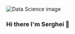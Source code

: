 ![Data Science image](https://media.licdn.com/dms/image/C5612AQEt-lIKIQTiPA/article-cover_image-shrink_600_2000/0/1520176259111?e=1716422400&v=beta&t=MgRmEKQ3oxI_HrussmprVv--DcR9pQuFVyOV8CcGBWk)
### Hi there I'm Serghei 👋

<!--
**UrSerghei/UrSerghei** is a ✨ _special_ ✨ repository because its `README.md` (this file) appears on your GitHub profile.

Here are some ideas to get you started:

- 🔭 I’m currently working on ...
- 🌱 I’m currently learning ...
- 👯 I’m looking to collaborate on ...
- 🤔 I’m looking for help with ...
- 💬 Ask me about ...
- 📫 How to reach me: ...
- 😄 Pronouns: ...
- ⚡ Fun fact: ...
-->
